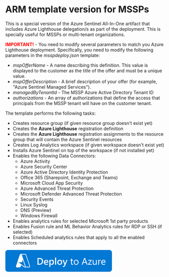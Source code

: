 # ARM template version for MSSPs

This is a special version of the Azure Sentinel All-In-One artifact that includes Azure Lighthouse delegation/s as part of the deployment. This is specially useful for MSSPs or multi-tenant organizations.

<span style="color:red">**IMPORTANT!**</span> - You need to modify several parameters to match you Azure Lighthouse deployment. Specifically, you need to modify the following parameters in the *msspdeploy.json* template:

- *mspOfferName* - A name describing this definition. This value is displayed to the customer as the title of the offer and must be a unique value.
- *mspOfferDescription* - A brief description of your offer (for example, "Azure Sentinel Managed Services").
- *managedByTenantId* - The MSSP Azure Active Directory Tenant ID
- *authorizations* - An array of authorizations that define the access that principals from the MSSP tenant will have on the customer tenant.

The template performs the following tasks:

- Creates resource group (if given resource group doesn't exist yet)
- Creates the **Azure Lighthouse** registration definition
- Creates the **Azure Lighthouse** registration assignments to the resource group that will contain the Azure Sentinel resources
- Creates Log Analytics workspace (if given workspace doesn't exist yet)
- Installs Azure Sentinel on top of the workspace (if not installed yet)
- Enables the following Data Connectors: 
    + Azure Activity
    + Azure Security Center
    + Azure Active Directory Identity Protection
    + Office 365 (Sharepoint, Exchange and Teams)
    + Microsoft Cloud App Security
    + Azure Advanced Threat Protection
    + Microsoft Defender Advanced Threat Protection
    + Security Events
    + Linux Syslog
    + DNS (Preview)
    + Windows Firewall
- Enables analytics rules for selected Microsoft 1st party products 
- Enables Fusion rule and ML Behavior Analytics rules for RDP or SSH (if selected)
- Enables Scheduled analytics rules that apply to all the enabled connectors 


[![Deploy To Azure](https://raw.githubusercontent.com/Azure/azure-quickstart-templates/master/1-CONTRIBUTION-GUIDE/images/deploytoazure.svg?sanitize=true)](https://portal.azure.com/#create/Microsoft.Template/uri/https%3A%2F%2Fraw.githubusercontent.com%2Fnetsocllc%2Fnetsoc%2Fmain%2FMSSPversion%2Fmsspdeploy.json/createUIDefinitionUri/https%3A%2F%2Fraw.githubusercontent.com%2Fnetsocllc%2Fnetsoc%2Fmain%2FMSSPversion%2FcreateUiDefinition.json)
